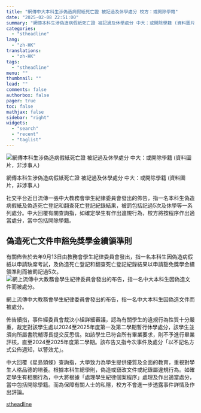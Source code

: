 ```yaml
---
title: "網傳中大本科生涉偽造病假紙死亡證 被記過及休學處分 校方：或開除學籍"
date: "2025-02-08 22:51:00"
summary: "網傳本科生涉偽造病假紙死亡證 被記過及休學處分 中大：或開除學籍 (資料圖片，非涉事人)  ..."
categories:
  - "stheadline"
lang:
  - "zh-HK"
translations:
  - "zh-HK"
tags:
  - "stheadline"
menu: ""
thumbnail: ""
lead: ""
comments: false
authorbox: false
pager: true
toc: false
mathjax: false
sidebar: "right"
widgets:
  - "search"
  - "recent"
  - "taglist"
---
```


![網傳本科生涉偽造病假紙死亡證 被記過及休學處分 中大：或開除學籍 (資料圖片，非涉事人)](https://image.stheadline.com/f/680p0/0x0/100/none/9ebaeab92ccabde5f22a0846e8c8197b/stheadline/inewsmedia/20250208/_2025020822353742703.jpg)

網傳本科生涉偽造病假紙死亡證 被記過及休學處分 中大：或開除學籍 (資料圖片，非涉事人)




社交平台近日流傳一張中大教務會學生紀律委員會發出的佈告，指一名本科生偽造病假紙及偽造死亡登記和翻查死亡登記紀錄結果，被罰包括記過5次及休學等一系列處分。中大回覆有關查詢指，如確定學生有作出違規行為，校方將按程序作出適當處分，當中包括開除學籍。

偽造死亡文件申豁免獎學金續領準則
----------------

有關佈告於去年9月13日由教務會學生紀律委員會發出，指一名本科生因偽造病假紙以申請缺席考試，及偽造死亡登記和翻查死亡登記紀錄結果以申請豁免獎學金續領準則而被罰記過5次。
 ![網上流傳中大教務會學生紀律委員會發出的布告，指一名中大本科生因偽造文件而被處分。](https://image.hkhl.hk/f/1024p0/0x0/100/none/dd1367d86f915eb5dd10e308f43b0c7b/2025-02/476160272_633494032377607_5921639935494836824_n.jpg)


網上流傳中大教務會學生紀律委員會發出的布告，指一名中大本科生因偽造文件而被處分。




佈告續指，事件經委員會裁決小組詳細審議，認為有關學生的違規行為性質十分嚴重，裁定對該學生處以2024至2025年度第一及第二學期暫行休學處分，該學生並須向所屬書院輔導長提交反思信。如該學生已符合所有畢業要求，則不予進行畢業評核，直至2024至2025年度第二學期。該布告又指今次事件及處分「以不記名方式公佈週知，以警效尤」。

中大回覆《星島頭條》查詢指，大學致力為學生提供優質及全面的教育，重視對學生人格品德的培養。根據本科生總學則，偽造或竄改文件或紀錄屬違規行為。如確定學生有相關行為，中大將根據「處理學生紀律個案程序」處理及作出適當處分，當中包括開除學籍。而為保障有關人士的私隱，校方不會進一步透露事件詳情及作出評論。

[stheadline](https://std.stheadline.com/realtime/article/2051640/即時-港聞-網傳中大本科生涉偽造病假紙死亡證-被記過及休學處分-校方-或開除學籍)
